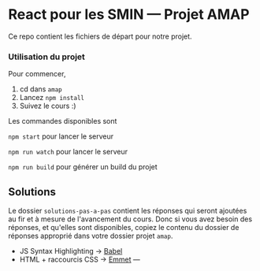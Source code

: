 # React pour les SMIN — Projet AMAP

Ce repo contient les fichiers de départ pour notre projet. 

### Utilisation du projet

Pour commencer,
1. cd dans `amap`
2. Lancez `npm install` 
3. Suivez le cours :)


Les commandes disponibles sont

`npm start` pour lancer le serveur

`npm run watch` pour lancer le serveur

`npm run build` pour générer un build du projet

## Solutions

Le dossier `solutions-pas-a-pas` contient les réponses qui seront ajoutées au fir et à mesure de l'avancement du cours. Donc si vous avez besoin des réponses, et qu'elles sont disponibles, copiez le contenu du dossier de réponses approprié dans votre dossier projet `amap`.

* JS Syntax Highlighting → [Babel](https://packagecontrol.io/packages/Babel)
* HTML + raccourcis CSS → [Emmet](https://packagecontrol.io/packages/Emmet) — 
